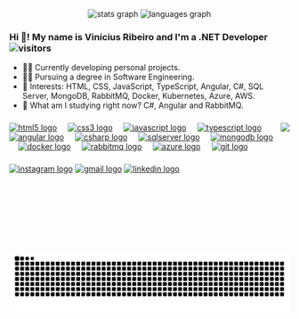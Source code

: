 <div align="center">
  <img src="https://github-readme-stats.vercel.app/api?username=vnribeiro&hide_title=false&hide_rank=false&show_icons=true&include_all_commits=true&count_private=true&theme=github_dark&locale=en" height="200" alt="stats graph"/>
  <img src="https://github-readme-stats.vercel.app/api/top-langs?username=vnribeiro&locale=en&hide_title=false&card_width=320&langs_count=8&theme=github_dark" height="200" alt="languages graph"  />
</div>

### Hi 👋! My name is Vinícius Ribeiro and I'm a .NET Developer  &nbsp;&nbsp;&nbsp; ![visitors](https://komarev.com/ghpvc/?username=vnribeiro&style=flat-square&color=3c6382&label=Visitors)
- 👨‍💻 Currently developing personal projects.
- 👨‍🎓 Pursuing a degree in Software Engineering.
- 🎯 Interests: HTML, CSS, JavaScript, TypeScript, Angular, C#, SQL Server, MongoDB, RabbitMQ, Docker, Kubernetes, Azure, AWS.
- 📖 What am I studying right now? C#, Angular and RabbitMQ.

###

<img align="right" height="230" src="https://giphy.com/gifs/dev-work-vnribeiro-Buq5DyBD3PQt7kol5c"  />

###

<div align="left">
  <a href="#"><img src="https://cdn.jsdelivr.net/gh/devicons/devicon/icons/html5/html5-original.svg" height="30" alt="html5 logo" title="html5" /></a>
  <img width="12" />
  <a href="#"> <img src="https://cdn.jsdelivr.net/gh/devicons/devicon/icons/css3/css3-original.svg" height="30" alt="css3 logo"  title="css3" /></a>
  <img width="12" />
  <a href="#"><img src="https://cdn.jsdelivr.net/gh/devicons/devicon/icons/javascript/javascript-original.svg" height="30" alt="javascript logo" title="javascript" /></a>
  <img width="12" />
  <a href="#"><img src="https://cdn.jsdelivr.net/gh/devicons/devicon/icons/typescript/typescript-original.svg" height="30" alt="typescript logo" title="typescript" /></a>
  <img width="12" />
  <a href="#"><img src="https://cdn.jsdelivr.net/gh/devicons/devicon/icons/angular/angular-original.svg" height="30" alt="angular logo" title="angular" /></a>
  <img width="12" />
  <a href="#"><img src="https://cdn.jsdelivr.net/gh/devicons/devicon/icons/csharp/csharp-original.svg" height="30" alt="csharp logo" title="csharp" /></a>
  <img width="12" />
  <a href="#"><img src="https://cdn.jsdelivr.net/gh/devicons/devicon/icons/microsoftsqlserver/microsoftsqlserver-original.svg" height="30" alt="sqlserver logo" title="sqlserver" /></a> 
  <img width="12" />
  <a href="#"><img src="https://cdn.jsdelivr.net/gh/devicons/devicon/icons/mongodb/mongodb-original.svg" height="30" alt="mongodb logo" title="mongodb" /></a> 
  <img width="12" />
  <a href="#"><img src="https://cdn.jsdelivr.net/gh/devicons/devicon/icons/docker/docker-original.svg" height="30" alt="docker logo" title="docker" /></a>  
  <img width="12" />
  <a href="#"><img src="https://cdn.jsdelivr.net/gh/devicons/devicon/icons/rabbitmq/rabbitmq-original.svg" height="30" alt="rabbitmq logo" title="rabbitmq" /></a>
  <img width="12" />
  <a href="#"><img src="https://cdn.jsdelivr.net/gh/devicons/devicon/icons/azure/azure-original.svg" height="30" alt="azure logo" title="azure" /></a>
  <img width="12" />
  <a href="#"><img src="https://cdn.jsdelivr.net/gh/devicons/devicon/icons/git/git-original.svg" height="30" alt="git logo" title="git" /></a>
</div>

###

<div align="left">
 <a href="https://www.instagram.com/ribeirovn_" target="_blank">
   <img src="https://img.shields.io/static/v1?message=Instagram&logo=instagram&label=&color=E4405F&logoColor=white&labelColor=&style=for-the-badge" height="35" alt="instagram logo" /></a> 
 <a href="mailto:contact.vnribeiro@gmail.com" target="_blank">
  <img src="https://img.shields.io/static/v1?message=Gmail&logo=gmail&label=&color=D14836&logoColor=white&labelColor=&style=for-the-badge" height="35" alt="gmail logo" /></a>
 <a href="https://www.linkedin.com/in/vnribeirotech" target="_blank">
  <img src="https://img.shields.io/static/v1?message=LinkedIn&logo=linkedin&label=&color=0077B5&logoColor=white&labelColor=&style=for-the-badge" height="35" alt="linkedin logo" /></a>
</div>

###

<br clear="both">

<img src="https://raw.githubusercontent.com/vnribeiro/vnribeiro/output/snake.svg" alt="Snake animation" />

###
